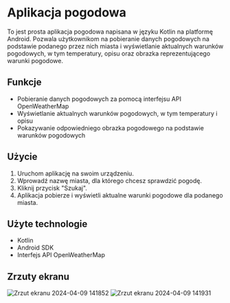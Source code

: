 # Aplikacja pogodowa

To jest prosta aplikacja pogodowa napisana w języku Kotlin na platformę Android. Pozwala użytkownikom na pobieranie danych pogodowych na podstawie podanego przez nich miasta i wyświetlanie aktualnych warunków pogodowych, w tym temperatury, opisu oraz obrazka reprezentującego warunki pogodowe.

## Funkcje

- Pobieranie danych pogodowych za pomocą interfejsu API OpenWeatherMap
- Wyświetlanie aktualnych warunków pogodowych, w tym temperatury i opisu
- Pokazywanie odpowiedniego obrazka pogodowego na podstawie warunków pogodowych

## Użycie

1. Uruchom aplikację na swoim urządzeniu.
2. Wprowadź nazwę miasta, dla którego chcesz sprawdzić pogodę.
3. Kliknij przycisk "Szukaj".
4. Aplikacja pobierze i wyświetli aktualne warunki pogodowe dla podanego miasta.

## Użyte technologie

- Kotlin
- Android SDK
- Interfejs API OpenWeatherMap

## Zrzuty ekranu

![Zrzut ekranu 2024-04-09 141852](https://github.com/ksadron/APIweather/assets/123036862/a666490e-42f6-40a0-882b-59a85592b861)
![Zrzut ekranu 2024-04-09 141931](https://github.com/ksadron/APIweather/assets/123036862/7ee84814-0804-443c-ba34-f5c50faf44cc)

